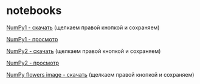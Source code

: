 # notebooks

[NumPy1 - скачать](https://raw.githubusercontent.com/senya/notebooks/master/numpy1.ipynb) (щелкаем правой кнопкой и сохраняем)

[NumPy1 - просмотр](https://github.com/senya/notebooks/blob/master/numpy1.ipynb)

[NumPy2 - скачать](https://raw.githubusercontent.com/senya/notebooks/master/lab5.ipynb) (щелкаем правой кнопкой и сохраняем)

[NumPy2 - просмотр](https://github.com/senya/notebooks/blob/master/lab5.ipynb)

[NumPy flowers image - скачать](https://raw.githubusercontent.com/senya/notebooks/master/flowers.JPG) (щелкаем правой кнопкой и сохраняем)
